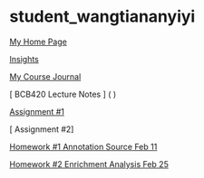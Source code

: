 # student_wangtiananyiyi

[My Home Page](https://github.com/bcb420-2020/student_wangtiananyiyi/wiki)

[Insights](https://github.com/bcb420-2020/student_wangtiananyiyi/wiki/Haoan-Wang's-Insights)

[ My Course Journal ](https://github.com/bcb420-2020/student_wangtiananyiyi/wiki/Haoan-Wang's-Course-Journal) 

[ BCB420 Lecture Notes ] ( ) 

[Assignment #1](ASS1_Haoan.html)

[ Assignment #2]

[Homework #1 Annotation Source Feb 11](https://github.com/bcb420-2020/student_wangtiananyiyi/wiki/Homewok-1:-Finding-Annotation-database---refseq)

[Homework #2 Enrichment Analysis Feb 25](https://github.com/bcb420-2020/student_wangtiananyiyi/wiki/Homework-2-(-Feb-25th-))
